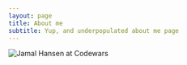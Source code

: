 ```yaml
---
layout: page
title: About me
subtitle: Yup, and underpopulated about me page 
---
```


<img src="https://www.codewars.com/users/jamalhansen/badges/large" alt="Jamal Hansen at Codewars" />

